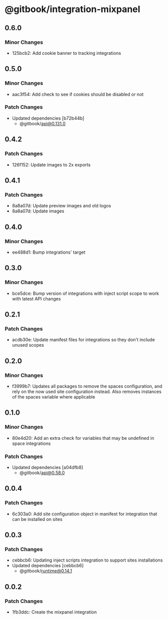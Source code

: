 # @gitbook/integration-mixpanel

## 0.6.0

### Minor Changes

- 125bcb2: Add cookie banner to tracking integrations

## 0.5.0

### Minor Changes

- aac3f54: Add check to see if cookies should be disabled or not

### Patch Changes

- Updated dependencies [b72b44b]
    - @gitbook/api@0.131.0

## 0.4.2

### Patch Changes

- 126f152: Update images to 2x exports

## 0.4.1

### Patch Changes

- 8a8a07d: Update preview images and old logos
- 8a8a07d: Update images

## 0.4.0

### Minor Changes

- ee488d1: Bump integrations' target

## 0.3.0

### Minor Changes

- bce5dce: Bump version of integrations with inject script scope to work with latest API changes

## 0.2.1

### Patch Changes

- acdb30e: Update manifest files for integrations so they don't include unused scopes

## 0.2.0

### Minor Changes

- f3999b7: Updates all packages to remove the spaces configuration, and rely on the now used site configuration instead. Also removes instances of the spaces variable where applicable

## 0.1.0

### Minor Changes

- 80e4d20: Add an extra check for variables that may be undefined in space integrations

### Patch Changes

- Updated dependencies [a04dfb8]
    - @gitbook/api@0.58.0

## 0.0.4

### Patch Changes

- 6c303a0: Add site configuration object in manifest for integration that can be installed on sites

## 0.0.3

### Patch Changes

- cebbcb6: Updating inject scripts integration to support sites installations
- Updated dependencies [cebbcb6]
    - @gitbook/runtime@0.14.1

## 0.0.2

### Patch Changes

- 1fb3ddc: Create the mixpanel integration
